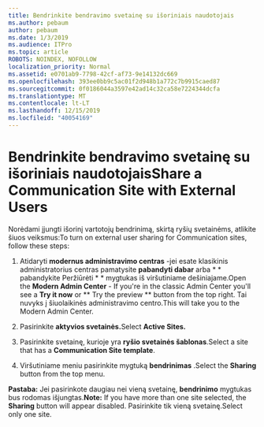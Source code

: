 ```yaml
---
title: Bendrinkite bendravimo svetainę su išoriniais naudotojais
ms.author: pebaum
author: pebaum
ms.date: 1/3/2019
ms.audience: ITPro
ms.topic: article
ROBOTS: NOINDEX, NOFOLLOW
localization_priority: Normal
ms.assetid: e0701ab9-7798-42cf-af73-9e14132dc669
ms.openlocfilehash: 393ee0bb9c5ac01f2d948b1a772c7b9915caed87
ms.sourcegitcommit: 0f0186044a3597e42ad14c32ca58e7224344dcfa
ms.translationtype: MT
ms.contentlocale: lt-LT
ms.lasthandoff: 12/15/2019
ms.locfileid: "40054169"
---
```

# <a name="share-a-communication-site-with-external-users"></a><span data-ttu-id="012e7-102">Bendrinkite bendravimo svetainę su išoriniais naudotojais</span><span class="sxs-lookup"><span data-stu-id="012e7-102">Share a Communication Site with External Users</span></span>

<span data-ttu-id="012e7-103">Norėdami įjungti išorinį vartotojų bendrinimą, skirtą ryšių svetainėms, atlikite šiuos veiksmus:</span><span class="sxs-lookup"><span data-stu-id="012e7-103">To turn on external user sharing for Communication sites, follow these steps:</span></span> 
  
1. <span data-ttu-id="012e7-104">Atidaryti **modernus administravimo centras** -jei esate klasikinis administratorius centras pamatysite **pabandyti dabar** arba \* \* pabandykite Peržiūrėti \* \* mygtukas iš viršutiniame dešiniajame.</span><span class="sxs-lookup"><span data-stu-id="012e7-104">Open the **Modern Admin Center** - If you're in the classic Admin Center you'll see a **Try it now** or \*\* Try the preview \*\* button from the top right.</span></span> <span data-ttu-id="012e7-105">Tai nuvyks į šiuolaikinės administravimo centro.</span><span class="sxs-lookup"><span data-stu-id="012e7-105">This will take you to the Modern Admin Center.</span></span> 
  
2. <span data-ttu-id="012e7-106">Pasirinkite **aktyvios svetainės.**</span><span class="sxs-lookup"><span data-stu-id="012e7-106">Select **Active Sites.**</span></span>
  
3. <span data-ttu-id="012e7-107">Pasirinkite svetainę, kurioje yra **ryšio svetainės šablonas**.</span><span class="sxs-lookup"><span data-stu-id="012e7-107">Select a site that has a **Communication Site template**.</span></span> 
  
4. <span data-ttu-id="012e7-108">Viršutiniame meniu pasirinkite mygtuką **bendrinimas** .</span><span class="sxs-lookup"><span data-stu-id="012e7-108">Select the **Sharing** button from the top menu.</span></span> 
  
 <span data-ttu-id="012e7-109">**Pastaba:** Jei pasirinkote daugiau nei vieną svetainę, **bendrinimo** mygtukas bus rodomas išjungtas.</span><span class="sxs-lookup"><span data-stu-id="012e7-109">**Note:** If you have more than one site selected, the **Sharing** button will appear disabled.</span></span> <span data-ttu-id="012e7-110">Pasirinkite tik vieną svetainę.</span><span class="sxs-lookup"><span data-stu-id="012e7-110">Select only one site.</span></span> 
  

